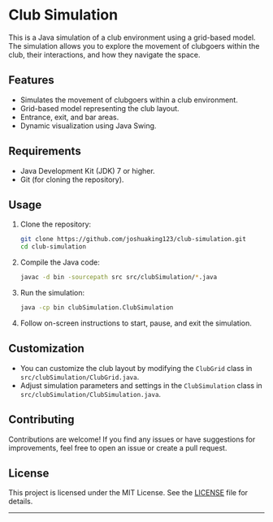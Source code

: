 # Club Simulation

This is a Java simulation of a club environment using a grid-based model. The simulation allows you to explore the movement of clubgoers within the club, their interactions, and how they navigate the space.

## Features

- Simulates the movement of clubgoers within a club environment.
- Grid-based model representing the club layout.
- Entrance, exit, and bar areas.
- Dynamic visualization using Java Swing.

## Requirements

- Java Development Kit (JDK) 7 or higher.
- Git (for cloning the repository).

## Usage

1. Clone the repository:
   ```bash
   git clone https://github.com/joshuaking123/club-simulation.git
   cd club-simulation
   ```

2. Compile the Java code:
   ```bash
   javac -d bin -sourcepath src src/clubSimulation/*.java
   ```

3. Run the simulation:
   ```bash
   java -cp bin clubSimulation.ClubSimulation
   ```

4. Follow on-screen instructions to start, pause, and exit the simulation.

## Customization

- You can customize the club layout by modifying the `ClubGrid` class in `src/clubSimulation/ClubGrid.java`.
- Adjust simulation parameters and settings in the `ClubSimulation` class in `src/clubSimulation/ClubSimulation.java`.

## Contributing

Contributions are welcome! If you find any issues or have suggestions for improvements, feel free to open an issue or create a pull request.

## License

This project is licensed under the MIT License. See the [LICENSE](LICENSE) file for details.

---

